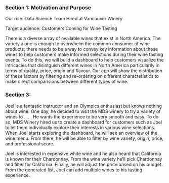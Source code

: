 ### Section 1: Motivation and Purpose

Our role: Data Science Team Hired at Vancouver Winery

Target audience: Customers Coming for Wine Tasting

There is a diverse array of available wines that exist in North America. The variety alone is enough to overwhelm the common consumer of wine products; there needs to be a way to convey key information about these wines to help customers make informed selections during their wine tasting events. To do this, we will build a dashboard to help customers visualize the intricacies that disintguish different wines in North America particularily in terms of quality, price, origin and flavour. Our app will show the distribution of these factors by filtering and re-ordering on different characteristics to make direct comparisions between different types of wine. 



### Section 3: 

Joel is a fantastic instructor and an Olympics enthusiast but knows nothing about wine. One day, he decided to visit the MDS winery to try a variety of wines to ….
. 
He wants the experience to be very smooth and easy. To do so, MDS Winery hired us to create a dashboard for customers such as Joel to let them individually explore their interests in various wine selections. When Joel starts exploring the dashboard, he will see an overview of the wine menu. From there, he will be able to filter by wine variety, origin, price, and professional score. 

Joel is interested in expensive white wine and he also heard that California is known for their Chardonnay. From the wine variety he’ll pick Chardonnay and filter for California. Finally, he will adjust the price based on his budget. From the generated list, Joel can add multiple wines to his tasting experience.
